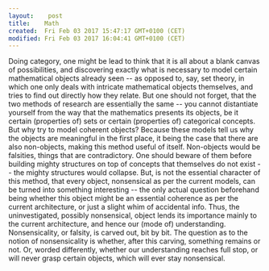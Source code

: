 ```yaml
---
layout:    post
title:    Math
created:  Fri Feb 03 2017 15:47:17 GMT+0100 (CET)
modified: Fri Feb 03 2017 16:04:41 GMT+0100 (CET)
---
```


Doing category, one might be lead to think that it is all about a blank canvas of possibilities, and discovering exactly what is necessary to model certain mathematical objects already seen -- as opposed to, say, set theory, in which one only deals with intricate mathematical objects themselves, and tries to find out directly how they relate. But one should not forget, that the two methods of research are essentially the same -- you cannot distantiate yourself from the way that the mathematics presents its objects, be it certain (properties of) sets or certain (properties of) categorical concepts. But why try to model coherent objects? Because these models tell us why the objects are meaningful in the first place, it being the case that there are also non-objects, making this method useful of itself. Non-objects would be falsities, things that are contradictory. One should beware of them before building mighty structures on top of concepts that themselves do not exist -- the mighty structures would collapse. But, is not the essential character of this method, that every object, nonsensical as per the current models, can be turned into something interesting -- the only actual question beforehand being whether this object might be an essential coherence as per the current architecture, or just a slight whim of accidental info. Thus, the uninvestigated, possibly nonsensical, object lends its importance mainly to the current architecture, and hence our (mode of) understanding. Nonsensicality, or falsity, is carved out, bit by bit. The question as to the notion of nonsensicality is whether, after this carving, something remains or not. Or, worded differently, whether our understanding reaches full stop, or will never grasp certain objects, which will ever stay nonsensical.